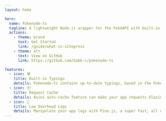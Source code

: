 ```yaml
---
layout: home

hero:
  name: Pokenode-ts
  tagline: A lightweight Node.js wrapper for the PokéAPI with built-in types.
  actions:
    - theme: brand
      text: Get Started
      link: /guide/what-is-vitepress
    - theme: alt
      text: View on GitHub
      link: https://github.com/Gabb-c/pokenode-ts

features:
  - icon: 🛠️
    title: Built-in Typings
    details: Pokenode-ts contains up-to-date typings, based in the PokéAPI Documentation.
  - icon: 📦
    title: Request Cache
    details: Axios auto-cache feature can make your app requests blazing fast! You can store request results to prevent unneeded network requests.
  - icon: 🌲
    title: Low Overhead Logs
    details: Manipulate your app logs with Pino.js, a super fast, all natural json logger.
---
```

